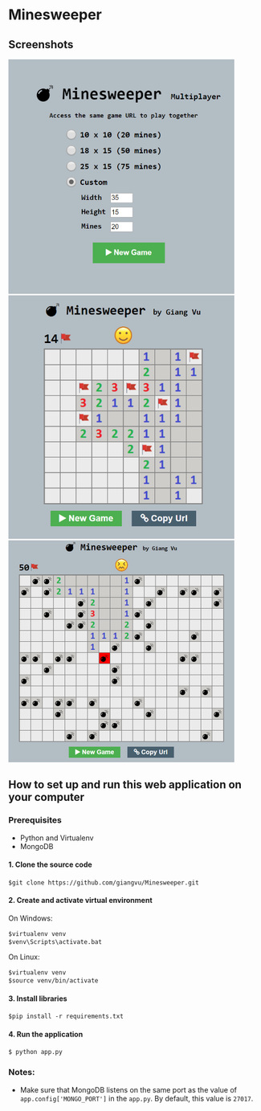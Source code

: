 # Minesweeper

## Screenshots

<div>
<img src="screenshots/home.png" alt="" width="450"/>

<img src="screenshots/game.png" alt="" width="450"/>

<img src="screenshots/game2.png" alt="" width="450"/>
</div>

## How to set up and run this web application on your computer

### Prerequisites 
* Python and Virtualenv
* MongoDB

#### 1. Clone the source code
```
$git clone https://github.com/giangvu/Minesweeper.git
```

#### 2. Create and activate virtual environment
On Windows:
```
$virtualenv venv
$venv\Scripts\activate.bat
```

On Linux:
```
$virtualenv venv
$source venv/bin/activate
```

#### 3. Install libraries
```
$pip install -r requirements.txt
```

#### 4. Run the application
```
$ python app.py
```

### Notes:
* Make sure that MongoDB listens on the same port as the value of `app.config['MONGO_PORT']` in the `app.py`. By default, this value is `27017`.

